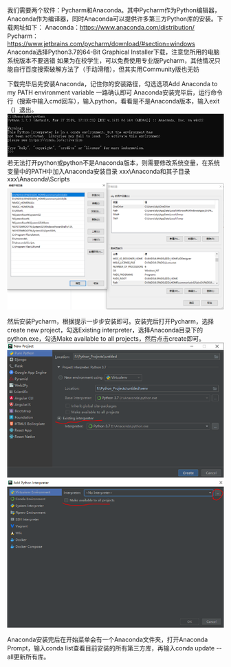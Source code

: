 我们需要两个软件：Pycharm和Anaconda。其中Pycharm作为Python编辑器，Anaconda作为编译器，同时Anaconda可以提供许多第三方Python库的安装。下载网址如下：
Anaconda：https://www.anaconda.com/distribution/
Pycharm：https://www.jetbrains.com/pycharm/download/#section=windows
Anaconda选择Python3.7的64-Bit Graphical Installer下载，注意您所用的电脑系统版本不要选错
如果为在校学生，可以免费使用专业版Pycharm，其他情况只能自行百度搜索破解方法了（手动滑稽），但其实用Community版也无妨

下载完毕后先安装Anaconda，记住你的安装路径，勾选选项Add Anaconda to my PATH environment variable 一路确认即可
Anaconda安装完毕后，运行命令行（搜索中输入cmd回车），输入python，看看是不是Anaconda版本，输入exit（）退出。
![命令行中运行python](https://github.com/FabregasZhou/Python-class/blob/master/class_0/class_0_pics/1.PNG)
若无法打开python或python不是Anaconda版本，则需要修改系统变量，在系统变量中的PATH中加入Anaconda安装目录 xxx\Anaconda和其子目录xxx\Anaconda\Scripts
![修改系统变量](https://github.com/FabregasZhou/Python-class/blob/master/class_0/class_0_pics/2.PNG)

然后安装Pycharm，根据提示一步步安装即可。安装完后打开Pycharm，选择create new project，勾选Existing interpreter，选择Anaconda目录下的python.exe，勾选Make available to all projects，然后点击create即可。
![勾选Existing interpreter](https://github.com/FabregasZhou/Python-class/blob/master/class_0/class_0_pics/3.PNG)
![勾选Make available to all projects](https://github.com/FabregasZhou/Python-class/blob/master/class_0/class_0_pics/4.PNG)

Anaconda安装完后在开始菜单会有一个Anaconda文件夹，打开Anaconda Prompt，输入conda list查看目前安装的所有第三方库，再输入conda update --all更新所有库。
